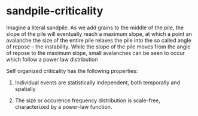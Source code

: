 # sandpile-criticality

Imagine a literal sandpile. As we add grains to the middle of the pile, the slope of the pile will eventually reach a maximum slope, at which a point an avalanche the size of the entire pile relaxes the pile into the so called angle of repose – the instability. While the slope of the pile moves from the angle of repose to the maximum slope, small avalanches can be seen to occur which follow a power law distribution

Self organized criticality has the following properties:

1. Individual events are statistically independent, both temporally and spatially

2. The size or occurence frequency distribution is scale-free, characterized by a power-law function.